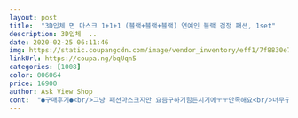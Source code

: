 ```yaml
---
layout: post 
title:  "3D입체 면 마스크 1+1+1 (블랙+블랙+블랙) 연예인 블랙 검정 패션, 1set" 
description: 3D입체  ..
date: 2020-02-25 06:11:46 
img: https://static.coupangcdn.com/image/vendor_inventory/eff1/7f8830e7f8106ccac273723925e03229d8b7f258d3b0605c79df1b0e259b.jpg 
linkUrl: https://coupa.ng/bqUqn5 
categories: [1008] 
color: 006064 
price: 16900 
author: Ask View Shop 
cont:  "●구매후기●<br/>그냥 패션마스크지만 요즘구하기힘든시기에ㅜㅜ만족해요<br/>너무구하기힘들어서 급하게주문한만큼<br/>다만사이즈 성인남자는작을거예요<br/>배송이야 요즘 마스크가 귀하니 몸값도 비싸고 이해되지만<br/>상세히안본제탓도있어요<br/>씻어서 식초로 소독후 햇볕에말렷어요<br/>여자치고 평범한편인대귀살짝땅겨요<br/>일단바로쓰기엔 냄새가나고 씻엇을딱먼지도좀많이잇어요(기름같은새옷같은)<br/>재질은 그냥 일반 천 느낌이에요.<br/> 좀 아쉬운 점은 배송 되고 처음 뜯자마자 굉장히 쭈글쭈글하고 마스크를 착용했는데 귀에 거는 끈이 너무 두껍고 짧아서 귀를 너무 눌러 굉장히 아팠습니다.<br/> 솔직히 가성비는 둘째치고 끈 때문에 착용을 할 수가 없네요.<br/>.<br/><br/>저는 늘려서 써야겠어요ㅎㅎ<br/>평점많이없어서 고민했는대<br/>품질 완전 어쩔~ 냄새나고 콧등와이어는 왜이리 딱딱하고… 암튼 취소도 안돼서 걍 받긴했는데 못 쓰겠음.<br/> 걍 줄서서 공적마스크 사는게 날거 같으네여 ㅜㅜ<br/>" 
---
```

